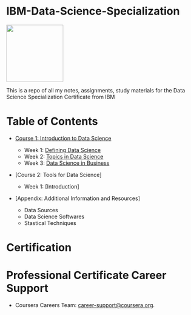 # IBM-Data-Science-Specialization
<img src="https://www.freepnglogos.com/uploads/ibm-logo-png/ibm-logo-png-transparent-svg-vector-bie-supply-3.png" width=150>

This is a repo of all my notes, assignments, study materials for the Data Science Specialization Certificate from IBM 

# Table of Contents
- [Course 1: Introduction to Data Science](https://github.com/Its-Jin/IBM-Data-Science-Specialization/tree/main/Course%201%20:%20Introduction%20to%20Data%20Science)
    * Week 1: [Defining Data Science]()
    * Week 2: [Topics in Data Science]()
    * Week 3: [Data Science in Business]()
- [Course 2: Tools for Data Science]
    * Week 1: [Introduction] 
    
- [Appendix: Additional Information and Resources]
    * Data Sources
    * Data Science Softwares
    * Stastical Techniques



# Certification 



# Professional Certificate Career Support 
-  Coursera Careers Team: career-support@coursera.org.
